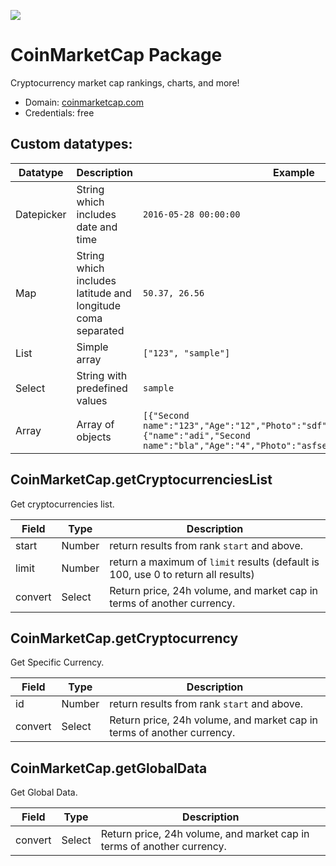 [![](https://scdn.rapidapi.com/RapidAPI_banner.png)](https://rapidapi.com/package/CoinMarketCap/functions?utm_source=RapidAPIGitHub_CoinMarketCap&utm_medium=button&utm_content=RapidAPI_GitHub)

# CoinMarketCap Package
Cryptocurrency market cap rankings, charts, and more!
* Domain: [coinmarketcap.com](https://coinmarketcap.com)
* Credentials: free

 ## Custom datatypes: 
  |Datatype|Description|Example
  |--------|-----------|----------
  |Datepicker|String which includes date and time|```2016-05-28 00:00:00```
  |Map|String which includes latitude and longitude coma separated|```50.37, 26.56```
  |List|Simple array|```["123", "sample"]``` 
  |Select|String with predefined values|```sample```
  |Array|Array of objects|```[{"Second name":"123","Age":"12","Photo":"sdf","Draft":"sdfsdf"},{"name":"adi","Second name":"bla","Age":"4","Photo":"asfserwe","Draft":"sdfsdf"}] ```
 
## CoinMarketCap.getCryptocurrenciesList
Get cryptocurrencies list.

| Field  | Type  | Description
|--------|-------|----------
| start  | Number| return results from rank `start` and above.
| limit  | Number| return a maximum of `limit` results (default is 100, use 0 to return all results)
| convert| Select| Return price, 24h volume, and market cap in terms of another currency.

## CoinMarketCap.getCryptocurrency
Get Specific Currency.

| Field  | Type  | Description
|--------|-------|----------
| id     | Number| return results from rank `start` and above.
| convert| Select| Return price, 24h volume, and market cap in terms of another currency.

## CoinMarketCap.getGlobalData
Get Global Data.

| Field  | Type  | Description
|--------|-------|----------
| convert| Select| Return price, 24h volume, and market cap in terms of another currency.

